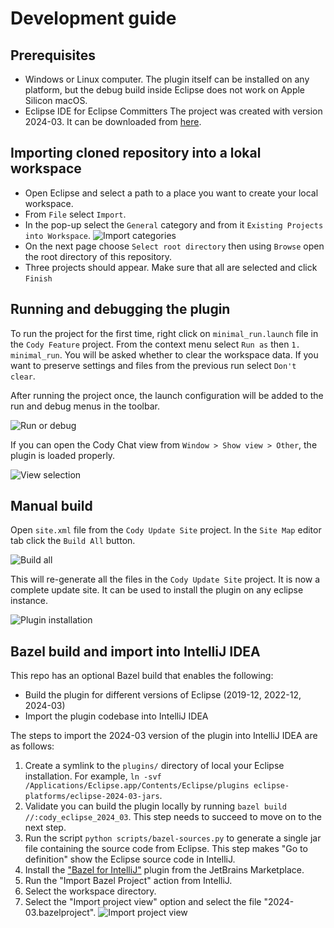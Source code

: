 # Development guide

## Prerequisites

- Windows or Linux computer. The plugin itself can be installed on any platform,
  but the debug build inside Eclipse does not work on Apple Silicon macOS.
- Eclipse IDE for Eclipse Committers The project was created with version
  2024-03. It can be downloaded from
  [here](https://www.eclipse.org/downloads/packages/release/2024-03/r/eclipse-ide-eclipse-committers).

## Importing cloned repository into a lokal workspace

- Open Eclipse and select a path to a place you want to create your local
  workspace.
- From `File` select `Import`.
- In the pop-up select the `General` category and from it
  `Existing Projects into Workspace`. ![Import categories](img/import.png)
- On the next page choose `Select root directory` then using `Browse` open the
  root directory of this repository.
- Three projects should appear. Make sure that all are selected and click
  `Finish`

## Running and debugging the plugin

To run the project for the first time, right click on `minimal_run.launch` file
in the `Cody Feature` project. From the context menu select `Run as` then
`1. minimal_run`. You will be asked whether to clear the workspace data. If you
want to preserve settings and files from the previous run select `Don't clear`.

After running the project once, the launch configuration will be added to the
run and debug menus in the toolbar.

![Run or debug](img/run.png)

If you can open the Cody Chat view from `Window > Show view > Other`, the plugin
is loaded properly.

![View selection](img/cody_view.png)

## Manual build

Open `site.xml` file from the `Cody Update Site` project. In the `Site Map`
editor tab click the `Build All` button.

![Build all](img/build_all.png)

This will re-generate all the files in the `Cody Update Site` project. It is now
a complete update site. It can be used to install the plugin on any eclipse
instance.

![Plugin installation](img/install.png)

## Bazel build and import into IntelliJ IDEA

This repo has an optional Bazel build that enables the following:

- Build the plugin for different versions of Eclipse (2019-12, 2022-12, 2024-03)
- Import the plugin codebase into IntelliJ IDEA

The steps to import the 2024-03 version of the plugin into IntelliJ IDEA are as
follows:

1. Create a symlink to the `plugins/` directory of local your Eclipse
   installation. For example,
   `ln -svf /Applications/Eclipse.app/Contents/Eclipse/plugins eclipse-platforms/eclipse-2024-03-jars`.
2. Validate you can build the plugin locally by running
   `bazel build //:cody_eclipse_2024_03`. This step needs to succeed to move on
   to the next step.
3. Run the script `python scripts/bazel-sources.py` to generate a single jar
   file containing the source code from Eclipse. This step makes "Go to
   definition" show the Eclipse source code in IntelliJ.
4. Install the
   ["Bazel for IntelliJ"](https://plugins.jetbrains.com/plugin/8609-bazel-for-intellij)
   plugin from the JetBrains Marketplace.
5. Run the "Import Bazel Project" action from IntelliJ.
6. Select the workspace directory.
7. Select the "Import project view" option and select the file
   "2024-03.bazelproject". ![Import project view](img/import_project_view.png)
